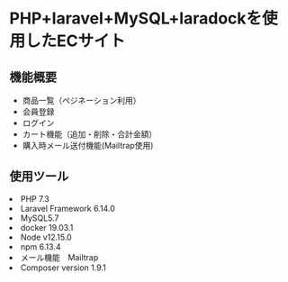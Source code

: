 <h1>PHP+laravel+MySQL+laradockを使用したECサイト</h1>

<h2>機能概要</h2>
<ul>
    <li>商品一覧（ペジネーション利用）</li>
    <li>会員登録</li>
    <li>ログイン</li>
    <li>カート機能（追加・削除・合計金額）</li>
    <li>購入時メール送付機能(Mailtrap使用)</li>
</ul>

<h2>使用ツール</h2>
<ul></ul>
    <li>PHP 7.3</li>
    <li>Laravel Framework 6.14.0</li>
    <li>MySQL5.7</li>
    <li>docker 19.03.1</li>
    <li>Node v12.15.0 </li>
    <li>npm 6.13.4</li>
    <li>メール機能　Mailtrap</li>
    <li>Composer version 1.9.1</li>
</ul>
